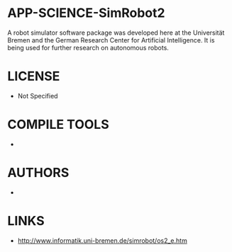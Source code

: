 APP-SCIENCE-SimRobot2
=====================

A robot simulator software package was developed here at the Universität Bremen and the German Research Center for Artificial Intelligence. It is being used for further research on autonomous robots.

LICENSE
===============
* Not Specified

COMPILE TOOLS
===============
* 

AUTHORS
===============
* 

LINKS
===============
* http://www.informatik.uni-bremen.de/simrobot/os2_e.htm
